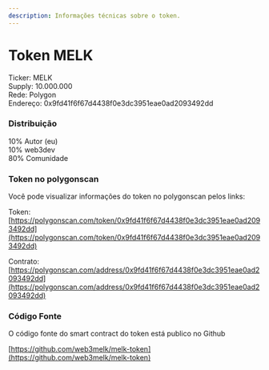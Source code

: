 ```yaml
---
description: Informações técnicas sobre o token.
---
```


# Token MELK

Ticker: MELK\
Supply: 10.000.000\
Rede: Polygon\
Endereço: 0x9fd41f6f67d4438f0e3dc3951eae0ad2093492dd

### Distribuição

10% Autor (eu)\
10% web3dev\
80% Comunidade

### Token no polygonscan

Você pode visualizar informações do token no polygonscan pelos links:

Token: [https://polygonscan.com/token/0x9fd41f6f67d4438f0e3dc3951eae0ad2093492dd](https://polygonscan.com/token/0x9fd41f6f67d4438f0e3dc3951eae0ad2093492dd)

Contrato: [https://polygonscan.com/address/0x9fd41f6f67d4438f0e3dc3951eae0ad2093492dd](https://polygonscan.com/address/0x9fd41f6f67d4438f0e3dc3951eae0ad2093492dd)

### Código Fonte

O código fonte do smart contract do token está publico no Github

[https://github.com/web3melk/melk-token](https://github.com/web3melk/melk-token)
